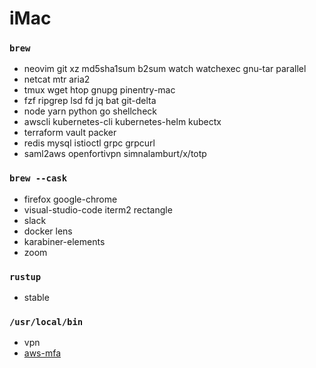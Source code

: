 iMac
========

### `brew`
- neovim git xz md5sha1sum b2sum watch watchexec gnu-tar parallel
- netcat mtr aria2
- tmux wget htop gnupg pinentry-mac
- fzf ripgrep lsd fd jq bat git-delta
- node yarn python go shellcheck
- awscli kubernetes-cli kubernetes-helm kubectx
- terraform vault packer
- redis mysql istioctl grpc grpcurl
- saml2aws openfortivpn simnalamburt/x/totp

### `brew --cask`
- firefox google-chrome
- visual-studio-code iterm2 rectangle
- slack
- docker lens
- karabiner-elements
- zoom

### `rustup`
- stable

### `/usr/local/bin`
- vpn
- [aws-mfa](https://github.com/simnalamburt/snippets/blob/master/sh/aws-mfa)
